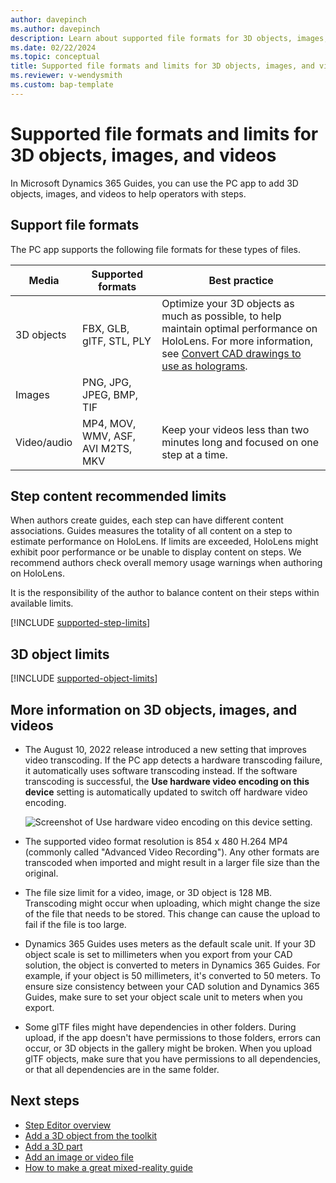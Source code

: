 ```yaml
---
author: davepinch
ms.author: davepinch
description: Learn about supported file formats for 3D objects, images, and videos in Microsoft Dynamics 365 Guides.
ms.date: 02/22/2024
ms.topic: conceptual
title: Supported file formats and limits for 3D objects, images, and videos
ms.reviewer: v-wendysmith
ms.custom: bap-template
---
```


# Supported file formats and limits for 3D objects, images, and videos

In Microsoft Dynamics 365 Guides, you can use the PC app to add 3D objects, images, and videos to help operators with steps.

## Support file formats

The PC app supports the following file formats for these types of files.

| Media | Supported formats | Best practice |
|-------|-------------------|---------------|
| 3D objects | FBX, GLB, glTF, STL, PLY | Optimize your 3D objects as much as possible, to help maintain optimal performance on HoloLens. For more information, see [Convert CAD drawings to use as holograms](author-convert-3D-models.md). |
| Images | PNG, JPG, JPEG, BMP, TIF | |
| Video/audio | MP4, MOV, WMV, ASF, AVI M2TS, MKV| Keep your videos less than two minutes long and focused on one step at a time. |

## Step content recommended limits

When authors create guides, each step can have different content associations. Guides measures the totality of all content on a step to estimate performance on HoloLens. If limits are exceeded, HoloLens might exhibit poor performance or be unable to display content on steps. We recommend authors check overall memory usage warnings when authoring on HoloLens.

It is the responsibility of the author to balance content on their steps within available limits.

[!INCLUDE [supported-step-limits](../includes/supported-limits-steps.md)]

## 3D object limits

[!INCLUDE [supported-object-limits](../includes/supported-limits-objects.md)]

## More information on 3D objects, images, and videos 

- The August 10, 2022 release introduced a new setting that improves video transcoding. If the PC app detects a hardware transcoding failure, it automatically uses software transcoding instead. If the software transcoding is successful, the **Use hardware video encoding on this device** setting is automatically updated to switch off hardware video encoding. 

     ![Screenshot of Use hardware video encoding on this device setting.](media/video-transcoding-setting.PNG "Screenshot of Use hardware video encoding on this device setting")

- The supported video format resolution is 854 x 480 H.264 MP4 (commonly called "Advanced Video Recording"). Any other formats are transcoded when imported and might result in a larger file size than the original.

- The file size limit for a video, image, or 3D object is 128 MB. Transcoding might occur when uploading, which might change the size of the file that needs to be stored. This change can cause the upload to fail if the file is too large.

- Dynamics 365 Guides uses meters as the default scale unit. If your 3D object scale is set to millimeters when you export from your CAD solution, the object is converted to meters in Dynamics 365 Guides. For example, if your object is 50 millimeters, it's converted to 50 meters. To ensure size consistency between your CAD solution and Dynamics 365 Guides, make sure to set your object scale unit to meters when you export.  

- Some glTF files might have dependencies in other folders. During upload, if the app doesn't have permissions to those folders, errors can occur, or 3D objects in the gallery might be broken. When you upload glTF objects, make sure that you have permissions to all dependencies, or that all dependencies are in the same folder.

## Next steps

- [Step Editor overview](pc-app-step-editor-overview.md)
- [Add a 3D object from the toolkit](pc-app-add-3D-model.md)
- [Add a 3D part](pc-app-add-3D-part.md)
- [Add an image or video file](pc-app-add-media.md)
- [How to make a great mixed-reality guide](great-guide.md) 

